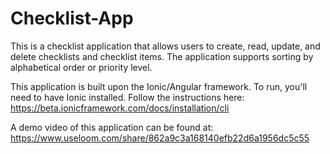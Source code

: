 # Checklist-App
This is a checklist application that allows users to create, read, update, and delete checklists and checklist items. 
The application supports sorting by alphabetical order or priority level. 

This application is built upon the Ionic/Angular framework. To run, you'll need to have Ionic installed. Follow the instructions here: https://beta.ionicframework.com/docs/installation/cli

A demo video of this application can be found at: https://www.useloom.com/share/862a9c3a168140efb22d6a1956dc5c55
